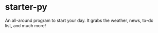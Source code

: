 # starter-py
An all-around program to start your day. It grabs the weather, news, to-do list, and much more!
